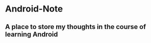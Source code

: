 Android-Note
============

A place to store my thoughts in the course of learning Android
---------------------------------------------------------------
